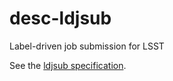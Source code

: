 # desc-ldjsub
Label-driven job submission for LSST

See the [ldjsub specification](https://docs.google.com/document/d/1FNARHJDnWLwu-9iinQ31Uj7_MpnDjEhNJ61EW-2MDc8).
